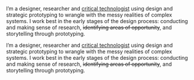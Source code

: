 I’m a designer, researcher and [critical technologist](https://google.com) using design and strategic prototyping to wrangle with the messy realities of complex systems. I work best in the early stages of the design process: conducting and making sense of research, ~~identifying areas of opportunity~~, and storytelling through prototyping.

I’m a designer, researcher and [critical technologist](https://google.com) using design and strategic prototyping to wrangle with the messy realities of complex systems. I work best in the early stages of the design process: conducting and making sense of research, ~~identifying areas of opportunity~~, and storytelling through prototyping.
